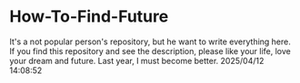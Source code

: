 # How-To-Find-Future
It's a not popular person's repository, but he want to write everything here. If you find this repository and see the description, please like your life, love your dream and future. Last year, I must become better. 2025/04/12 14:08:52
